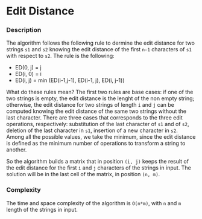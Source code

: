 # Edit Distance

### Description
The algorithm follows the following rule to dermine the edit distance for two strings `s1` and `s2` knowing the edit distance of the first `n-1` characters of `s1` with respect to `s2`. The rule is the following:

* ED(0, j) = j
* ED(i, 0) = i
* ED(i, j) = min (ED(i-1,j-1), ED(i-1, j), ED(i, j-1))

What do these rules mean? The first two rules are base cases: if one of the two strings is empty, the edit distance is the lenght of the non empty string; otherwise, the edit distance for two strings of length `i` and `j` can be computed knowing the edit distance of the same two strings without the last character. There are three cases that corresponds to the three edit operations, respectively: substitution of the last character of `s1` and of `s2`, deletion of the last character in `s1`, insertion of a new character in `s2`. Among all the possible values, we take the minimum, since the edit distance is defined as the minimum number of operations to transform a string to another.

So the algorithm builds a matrix that in position `(i, j)` keeps the result of the edit distance for the first `i` and `j` characters of the strings in input. The solution will be in the last cell of the matrix, in position `(n, m)`.

### Complexity
The time and space complexity of the algorithm is `O(n*m)`, with `n` and `m` length of the strings in input.
